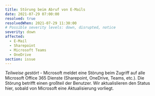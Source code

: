 ```yaml
---
title: Störung beim Abruf von E-Mails
date: 2021-07-29 07:00:00
resolved: true
resolvedWhen: 2021-07-29 11:30:00
# Possible severity levels: down, disrupted, notice
severity: down
affected:
  - E-Mail
  - Sharepoint
  - Microsoft Teams
  - OneDrive
section: issue
---
```


*Teilweise gestört* - Microsoft meldet eine Störung beim Zugriff auf alle Microsoft Office 365 Dienste (Sharepoint, OneDrive, Teams, etc.). Die Störung betrifft einen großteil der Benutzer. Wir aktualislieren den Status hier, sobald von Microsoft eine Aktualisierung vorliegt.
